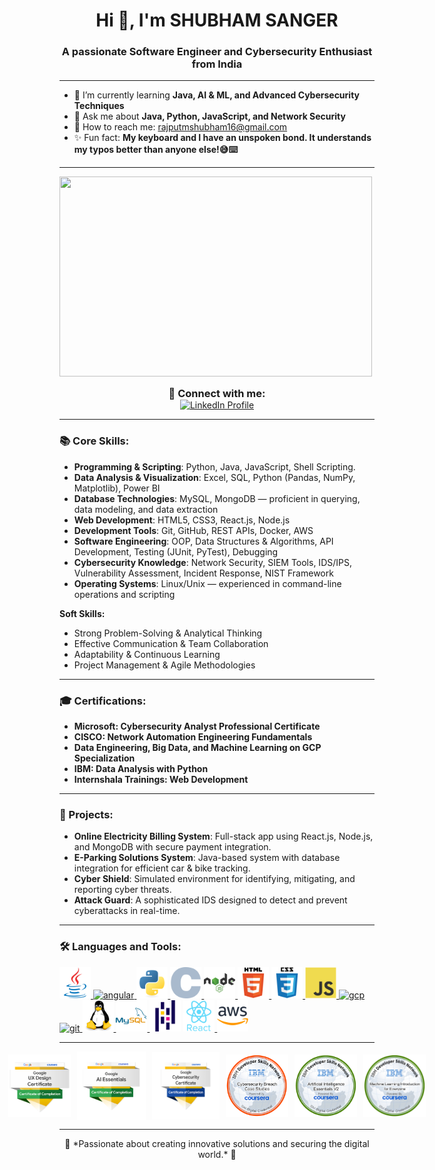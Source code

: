 <body>
    <h1 align="center">Hi 👋, I'm SHUBHAM SANGER </h1>
</body>

<h3 align="center">A passionate Software Engineer and Cybersecurity Enthusiast from India</h3>



---

- 🌱 I’m currently learning **Java, AI & ML, and Advanced Cybersecurity Techniques**  
- 💬 Ask me about **Java, Python, JavaScript, and Network Security**  
- 📢 How to reach me: [rajputmshubham16@gmail.com](mailto:rajputmshubham16@gmail.com)  
- ✨ Fun fact: **My keyboard and I have an unspoken bond. It understands my typos better than anyone else!😅⌨️**

---


<p align="left">
  <img src="https://user-images.githubusercontent.com/55389276/140866485-8fb1c876-9a8f-4d6a-98dc-08c4981eaf70.gif" width="500" height="320"/>
</p>
<div align="center">
  <h3 style="margin: 0;">🔗 Connect with me:</h3>
  <a href="https://www.linkedin.com/in/shubhamsanger23/" target="_blank" rel="noopener noreferrer">
    <img src="https://raw.githubusercontent.com/rahuldkjain/github-profile-readme-generator/master/src/images/icons/Social/linked-in-alt.svg" alt="LinkedIn Profile" height="80" width="80"/>
  </a>
</div>




---

<h3 align="left">📚 Core Skills:</h3>

- **Programming & Scripting**: Python, Java, JavaScript, Shell Scripting.
- **Data Analysis & Visualization**: Excel, SQL, Python (Pandas, NumPy, Matplotlib), Power BI
- **Database Technologies**: MySQL, MongoDB — proficient in querying, data modeling, and data extraction
- **Web Development**: HTML5, CSS3, React.js, Node.js
- **Development Tools**: Git, GitHub, REST APIs, Docker, AWS
- **Software Engineering**: OOP, Data Structures & Algorithms, API Development, Testing (JUnit, PyTest), Debugging
- **Cybersecurity Knowledge**: Network Security, SIEM Tools, IDS/IPS, Vulnerability Assessment, Incident Response, NIST Framework
- **Operating Systems**: Linux/Unix — experienced in command-line operations and scripting

**Soft Skills:**  
- Strong Problem-Solving & Analytical Thinking  
- Effective Communication & Team Collaboration  
- Adaptability & Continuous Learning  
- Project Management & Agile Methodologies

---

<h3 align="left">🎓 Certifications:</h3>

- **Microsoft: Cybersecurity Analyst Professional Certificate**  
- **CISCO: Network Automation Engineering Fundamentals**   
- **Data Engineering, Big Data, and Machine Learning on GCP Specialization**
- **IBM: Data Analysis with Python**
- **Internshala Trainings: Web Development** 
---

<h3 align="left">📅 Projects:</h3>

- **Online Electricity Billing System**: Full-stack app using React.js, Node.js, and MongoDB with secure payment integration.
- **E-Parking Solutions System**: Java-based system with database integration for efficient car & bike tracking.
- **Cyber Shield**: Simulated environment for identifying, mitigating, and reporting cyber threats.
- **Attack Guard**: A sophisticated IDS designed to detect and prevent cyberattacks in real-time.

---

<h3 align="left">🛠️ Languages and Tools:</h3>

<p align="left"> 
    <a href="https://www.java.com" target="_blank" rel="noreferrer"> <img src="https://raw.githubusercontent.com/devicons/devicon/master/icons/java/java-original.svg" alt="java" width="50" height="50"/> </a> 
    <a href="https://angular.io" target="_blank" rel="noreferrer"> <img src="https://angular.io/assets/images/logos/angular/angular.svg" alt="angular" width="50" height="50"/> </a>
    <a href="https://www.python.org" target="_blank" rel="noreferrer"> <img src="https://raw.githubusercontent.com/devicons/devicon/master/icons/python/python-original.svg" alt="python" width="50" height="50"/> </a>
    <a href="https://www.cprogramming.com/" target="_blank" rel="noreferrer"> <img src="https://raw.githubusercontent.com/devicons/devicon/master/icons/c/c-original.svg" alt="c" width="50" height="50"/> </a>
    <a href="https://nodejs.org" target="_blank" rel="noreferrer"> <img src="https://raw.githubusercontent.com/devicons/devicon/master/icons/nodejs/nodejs-original-wordmark.svg" alt="nodejs" width="50" height="50"/> </a>
    <a href="https://www.w3.org/html/" target="_blank" rel="noreferrer"> <img src="https://raw.githubusercontent.com/devicons/devicon/master/icons/html5/html5-original-wordmark.svg" alt="html5" width="50" height="50"/> </a>
    <a href="https://www.w3schools.com/css/" target="_blank" rel="noreferrer"> <img src="https://raw.githubusercontent.com/devicons/devicon/master/icons/css3/css3-original-wordmark.svg" alt="css3" width="50" height="50"/> </a> 
    <a href="https://developer.mozilla.org/en-US/docs/Web/JavaScript" target="_blank" rel="noreferrer"> <img src="https://raw.githubusercontent.com/devicons/devicon/master/icons/javascript/javascript-original.svg" alt="javascript" width="50" height="50"/> </a> 
    <a href="https://cloud.google.com" target="_blank" rel="noreferrer"> <img src="https://www.vectorlogo.zone/logos/google_cloud/google_cloud-icon.svg" alt="gcp" width="50" height="50"/> </a> 
    <a href="https://git-scm.com/" target="_blank" rel="noreferrer"> <img src="https://www.vectorlogo.zone/logos/git-scm/git-scm-icon.svg" alt="git" width="50" height="50"/> </a>  
    <a href="https://www.linux.org/" target="_blank" rel="noreferrer"> <img src="https://raw.githubusercontent.com/devicons/devicon/master/icons/linux/linux-original.svg" alt="linux" width="50" height="50"/> </a> 
    <a href="https://www.mysql.com/" target="_blank" rel="noreferrer"> <img src="https://raw.githubusercontent.com/devicons/devicon/master/icons/mysql/mysql-original-wordmark.svg" alt="mysql" width="50" height="50"/> </a>   
    <a href="https://pandas.pydata.org/" target="_blank" rel="noreferrer"> <img src="https://raw.githubusercontent.com/devicons/devicon/2ae2a900d2f041da66e950e4d48052658d850630/icons/pandas/pandas-original.svg" alt="pandas" width="50" height="50"/></a> 
    <a href="https://reactjs.org/" target="_blank" rel="noreferrer"> <img src="https://raw.githubusercontent.com/devicons/devicon/master/icons/react/react-original-wordmark.svg" alt="react" width="50" height="50"/> </a>
    <a href="https://aws.amazon.com" target="_blank" rel="noreferrer"> <img src="https://raw.githubusercontent.com/devicons/devicon/master/icons/amazonwebservices/amazonwebservices-original-wordmark.svg" alt="aws" width="50" height="50"/> </a> </p>
 
---


<div style=" align:left; display: flex; justify-content: center; align-items: center; gap: 10px;">
    <img src="https://github.com/shubhamsanger/shubhamsanger/blob/main/google-ux-design-professional-certificate.2.png" alt="UX Design" width="110" height="100"/>
    <img src="https://github.com/shubhamsanger/shubhamsanger/blob/main/google-ai-essentials%20(1).png" alt="AI Essentials" width="112" height="110"/>
    <img src="https://github.com/shubhamsanger/shubhamsanger/blob/main/google-cybersecurity-certificate.png" alt="cybersecurity" width="130" height="108" align= down />
    <img src="https://github.com/shubhamsanger/shubhamsanger/blob/main/cybersecurity-breach-case-studies.png" alt="cybersecurity" width="130" height="100" align= down />
    <img src="https://github.com/shubhamsanger/shubhamsanger/blob/main/artificial-intelligence-essentials-v2.png" alt="artificial" width="130" height="100" align= down />
    <img src="https://github.com/shubhamsanger/shubhamsanger/blob/main/machine-learning-introduction-for-everyone.png" alt="machine" width="130" height="100" align= down />
</div>

---

<p align="center">🌟 *Passionate about creating innovative solutions and securing the digital world.* 🌟</p>
